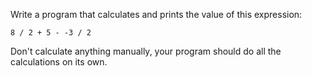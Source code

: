 
Write a program that calculates and prints the value of this expression:

```text
8 / 2 + 5 - -3 / 2
```

Don't calculate anything manually, your program should do all the calculations on its own.
